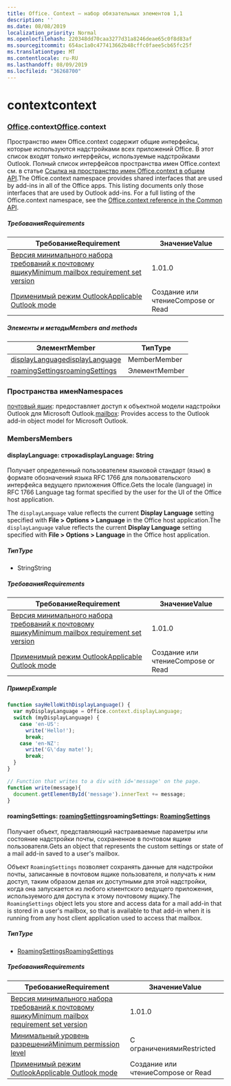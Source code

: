 ```yaml
---
title: Office. Context — набор обязательных элементов 1,1
description: ''
ms.date: 08/08/2019
localization_priority: Normal
ms.openlocfilehash: 220348dd70caa3277d31a8246deae65c0f8d83af
ms.sourcegitcommit: 654ac1a0c477413662b48cffc0faee5cb65fc25f
ms.translationtype: MT
ms.contentlocale: ru-RU
ms.lasthandoff: 08/09/2019
ms.locfileid: "36268700"
---
```

# <a name="context"></a><span data-ttu-id="918ef-102">context</span><span class="sxs-lookup"><span data-stu-id="918ef-102">context</span></span>

### <a name="officeofficemdcontext"></a><span data-ttu-id="918ef-103">[Office](Office.md).context</span><span class="sxs-lookup"><span data-stu-id="918ef-103">[Office](Office.md).context</span></span>

<span data-ttu-id="918ef-p101">Пространство имен Office.context содержит общие интерфейсы, которые используются надстройками всех приложений Office. В этот список входят только интерфейсы, используемые надстройками Outlook. Полный список интерфейсов пространства имен Office.context см. в статье [Ссылка на пространство имен Office.context в общем API](/javascript/api/office/office.context).</span><span class="sxs-lookup"><span data-stu-id="918ef-p101">The Office.context namespace provides shared interfaces that are used by add-ins in all of the Office apps. This listing documents only those interfaces that are used by Outlook add-ins. For a full listing of the Office.context namespace, see the [Office.context reference in the Common API](/javascript/api/office/office.context).</span></span>


##### <a name="requirements"></a><span data-ttu-id="918ef-106">Требования</span><span class="sxs-lookup"><span data-stu-id="918ef-106">Requirements</span></span>

|<span data-ttu-id="918ef-107">Требование</span><span class="sxs-lookup"><span data-stu-id="918ef-107">Requirement</span></span>| <span data-ttu-id="918ef-108">Значение</span><span class="sxs-lookup"><span data-stu-id="918ef-108">Value</span></span>|
|---|---|
|[<span data-ttu-id="918ef-109">Версия минимального набора требований к почтовому ящику</span><span class="sxs-lookup"><span data-stu-id="918ef-109">Minimum mailbox requirement set version</span></span>](/office/dev/add-ins/reference/requirement-sets/outlook-api-requirement-sets)| <span data-ttu-id="918ef-110">1.0</span><span class="sxs-lookup"><span data-stu-id="918ef-110">1.0</span></span>|
|[<span data-ttu-id="918ef-111">Применимый режим Outlook</span><span class="sxs-lookup"><span data-stu-id="918ef-111">Applicable Outlook mode</span></span>](/outlook/add-ins/#extension-points)| <span data-ttu-id="918ef-112">Создание или чтение</span><span class="sxs-lookup"><span data-stu-id="918ef-112">Compose or Read</span></span>|

##### <a name="members-and-methods"></a><span data-ttu-id="918ef-113">Элементы и методы</span><span class="sxs-lookup"><span data-stu-id="918ef-113">Members and methods</span></span>

| <span data-ttu-id="918ef-114">Элемент</span><span class="sxs-lookup"><span data-stu-id="918ef-114">Member</span></span> | <span data-ttu-id="918ef-115">Тип</span><span class="sxs-lookup"><span data-stu-id="918ef-115">Type</span></span> |
|--------|------|
| [<span data-ttu-id="918ef-116">displayLanguage</span><span class="sxs-lookup"><span data-stu-id="918ef-116">displayLanguage</span></span>](#displaylanguage-string) | <span data-ttu-id="918ef-117">Member</span><span class="sxs-lookup"><span data-stu-id="918ef-117">Member</span></span> |
| [<span data-ttu-id="918ef-118">roamingSettings</span><span class="sxs-lookup"><span data-stu-id="918ef-118">roamingSettings</span></span>](#roamingsettings-roamingsettings) | <span data-ttu-id="918ef-119">Элемент</span><span class="sxs-lookup"><span data-stu-id="918ef-119">Member</span></span> |

### <a name="namespaces"></a><span data-ttu-id="918ef-120">Пространства имен</span><span class="sxs-lookup"><span data-stu-id="918ef-120">Namespaces</span></span>

<span data-ttu-id="918ef-121">[почтовый ящик](office.context.mailbox.md): предоставляет доступ к объектной модели надстройки Outlook для Microsoft Outlook.</span><span class="sxs-lookup"><span data-stu-id="918ef-121">[mailbox](office.context.mailbox.md): Provides access to the Outlook add-in object model for Microsoft Outlook.</span></span>

### <a name="members"></a><span data-ttu-id="918ef-122">Members</span><span class="sxs-lookup"><span data-stu-id="918ef-122">Members</span></span>

#### <a name="displaylanguage-string"></a><span data-ttu-id="918ef-123">displayLanguage: строка</span><span class="sxs-lookup"><span data-stu-id="918ef-123">displayLanguage: String</span></span>

<span data-ttu-id="918ef-124">Получает определенный пользователем языковой стандарт (язык) в формате обозначений языка RFC 1766 для пользовательского интерфейса ведущего приложения Office.</span><span class="sxs-lookup"><span data-stu-id="918ef-124">Gets the locale (language) in RFC 1766 Language tag format specified by the user for the UI of the Office host application.</span></span>

<span data-ttu-id="918ef-125">The `displayLanguage` value reflects the current **Display Language** setting specified with **File > Options > Language** in the Office host application.</span><span class="sxs-lookup"><span data-stu-id="918ef-125">The `displayLanguage` value reflects the current **Display Language** setting specified with **File > Options > Language** in the Office host application.</span></span>

##### <a name="type"></a><span data-ttu-id="918ef-126">Тип</span><span class="sxs-lookup"><span data-stu-id="918ef-126">Type</span></span>

*   <span data-ttu-id="918ef-127">String</span><span class="sxs-lookup"><span data-stu-id="918ef-127">String</span></span>

##### <a name="requirements"></a><span data-ttu-id="918ef-128">Требования</span><span class="sxs-lookup"><span data-stu-id="918ef-128">Requirements</span></span>

|<span data-ttu-id="918ef-129">Требование</span><span class="sxs-lookup"><span data-stu-id="918ef-129">Requirement</span></span>| <span data-ttu-id="918ef-130">Значение</span><span class="sxs-lookup"><span data-stu-id="918ef-130">Value</span></span>|
|---|---|
|[<span data-ttu-id="918ef-131">Версия минимального набора требований к почтовому ящику</span><span class="sxs-lookup"><span data-stu-id="918ef-131">Minimum mailbox requirement set version</span></span>](/office/dev/add-ins/reference/requirement-sets/outlook-api-requirement-sets)| <span data-ttu-id="918ef-132">1.0</span><span class="sxs-lookup"><span data-stu-id="918ef-132">1.0</span></span>|
|[<span data-ttu-id="918ef-133">Применимый режим Outlook</span><span class="sxs-lookup"><span data-stu-id="918ef-133">Applicable Outlook mode</span></span>](/outlook/add-ins/#extension-points)| <span data-ttu-id="918ef-134">Создание или чтение</span><span class="sxs-lookup"><span data-stu-id="918ef-134">Compose or Read</span></span>|

##### <a name="example"></a><span data-ttu-id="918ef-135">Пример</span><span class="sxs-lookup"><span data-stu-id="918ef-135">Example</span></span>

```javascript
function sayHelloWithDisplayLanguage() {
  var myDisplayLanguage = Office.context.displayLanguage;
  switch (myDisplayLanguage) {
    case 'en-US':
      write('Hello!');
      break;
    case 'en-NZ':
      write('G\'day mate!');
      break;
  }
}

// Function that writes to a div with id='message' on the page.
function write(message){
  document.getElementById('message').innerText += message;
}
```

#### <a name="roamingsettings-roamingsettingsjavascriptapioutlookofficeroamingsettingsviewoutlook-js-11"></a><span data-ttu-id="918ef-136">roamingSettings: [roamingSettings](/javascript/api/outlook/office.RoamingSettings?view=outlook-js-1.1)</span><span class="sxs-lookup"><span data-stu-id="918ef-136">roamingSettings: [RoamingSettings](/javascript/api/outlook/office.RoamingSettings?view=outlook-js-1.1)</span></span>

<span data-ttu-id="918ef-137">Получает объект, представляющий настраиваемые параметры или состояние надстройки почты, сохраненное в почтовом ящике пользователя.</span><span class="sxs-lookup"><span data-stu-id="918ef-137">Gets an object that represents the custom settings or state of a mail add-in saved to a user's mailbox.</span></span>

<span data-ttu-id="918ef-138">Объект `RoamingSettings` позволяет сохранять данные для надстройки почты, записанные в почтовом ящике пользователя, и получать к ним доступ, таким образом делая их доступными для этой надстройки, когда она запускается из любого клиентского ведущего приложения, используемого для доступа к этому почтовому ящику.</span><span class="sxs-lookup"><span data-stu-id="918ef-138">The `RoamingSettings` object lets you store and access data for a mail add-in that is stored in a user's mailbox, so that is available to that add-in when it is running from any host client application used to access that mailbox.</span></span>

##### <a name="type"></a><span data-ttu-id="918ef-139">Тип</span><span class="sxs-lookup"><span data-stu-id="918ef-139">Type</span></span>

*   [<span data-ttu-id="918ef-140">RoamingSettings</span><span class="sxs-lookup"><span data-stu-id="918ef-140">RoamingSettings</span></span>](/javascript/api/outlook/office.RoamingSettings?view=outlook-js-1.1)

##### <a name="requirements"></a><span data-ttu-id="918ef-141">Требования</span><span class="sxs-lookup"><span data-stu-id="918ef-141">Requirements</span></span>

|<span data-ttu-id="918ef-142">Требование</span><span class="sxs-lookup"><span data-stu-id="918ef-142">Requirement</span></span>| <span data-ttu-id="918ef-143">Значение</span><span class="sxs-lookup"><span data-stu-id="918ef-143">Value</span></span>|
|---|---|
|[<span data-ttu-id="918ef-144">Версия минимального набора требований к почтовому ящику</span><span class="sxs-lookup"><span data-stu-id="918ef-144">Minimum mailbox requirement set version</span></span>](/office/dev/add-ins/reference/requirement-sets/outlook-api-requirement-sets)| <span data-ttu-id="918ef-145">1.0</span><span class="sxs-lookup"><span data-stu-id="918ef-145">1.0</span></span>|
|[<span data-ttu-id="918ef-146">Минимальный уровень разрешений</span><span class="sxs-lookup"><span data-stu-id="918ef-146">Minimum permission level</span></span>](/outlook/add-ins/understanding-outlook-add-in-permissions)| <span data-ttu-id="918ef-147">С ограничениями</span><span class="sxs-lookup"><span data-stu-id="918ef-147">Restricted</span></span>|
|[<span data-ttu-id="918ef-148">Применимый режим Outlook</span><span class="sxs-lookup"><span data-stu-id="918ef-148">Applicable Outlook mode</span></span>](/outlook/add-ins/#extension-points)| <span data-ttu-id="918ef-149">Создание или чтение</span><span class="sxs-lookup"><span data-stu-id="918ef-149">Compose or Read</span></span>|
